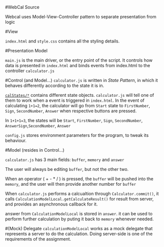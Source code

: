 #WebCal Source

Webcal uses Model-View-Controller pattern to separate presentation from logic


#View

`index.html` and `style.css` contains all the styling details. 

#Presentation Model

`main.js` is the main driver, or the entry point of the script. It controls how data is presented in `index.html` and binds events from index.html to the controller `calculator.js`

#Control (and Model...)
`calculator.js` is written in _State Pattern_, in which it behaves differently according to the state it is in.

[`calStates/*`][1] contains different state objects. `calculator.js` will tell one of them to work when a event is triggered in `index.html`. In the event of calculating `1+1=2`, the calculator will go from `Start` state to `FirstNumber`, `Sign`, `SecondNumber`, `Answer` when respective buttons are pressed.

In `1+1+1=3`, the states will be  `Start`, `FirstNumber`, `Sign`, `SecondNumber`, `AnswerSign`,`SecondNumber`, `Answer`

`config.js` stores environment parameters for the program, to tweak its behaviour.

#Model (resides in Control...)

`calculator.js` has 3 main fields: `buffer`, `memory` and `answer`

The user will always be editing `buffer`, but not the other two.

When an operator ( + - * / ) is pressed, the `buffer` will be pushed into the `memory`, and the user will then provide another number for `buffer`

When `calculator.js` performs a calcualtion through `Calculator.commit()`, it calls `CalculationModelLocal.getCalculateResult()` for result from server, and provides an asynchronous callback for it.

answer from `CalculationModelLocal` is stored in `answer`. it can be used to perform further calculation by puting it back to `memory` whenever needed.

#(Mock) Delegate
`calculationModelLocal` works as a mock delegate that represents a server to do the calculation. Doing server-side is one of the requirements of the assignment.




[1]:https://github.com/vicksonzero/WebCal/tree/master/src/js/calStates
